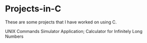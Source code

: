 # Projects-in-C
These are some projects that I have worked on using C.

UNIX Commands Simulator Application; 
Calculator for Infinitely Long Numbers
